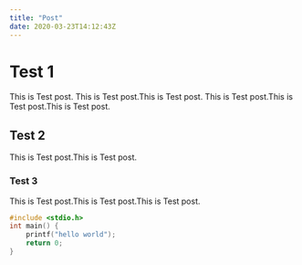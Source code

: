 ```yaml
---
title: "Post"
date: 2020-03-23T14:12:43Z
---
```


# Test 1 

This is Test post.
This is Test post.This is Test post.
This is Test post.This is Test post.This is Test post.

## Test 2

This is Test post.This is Test post.

### Test 3

This is Test post.This is Test post.This is Test post.

```c++
#include <stdio.h>
int main() {
    printf("hello world");
    return 0;
}
```
